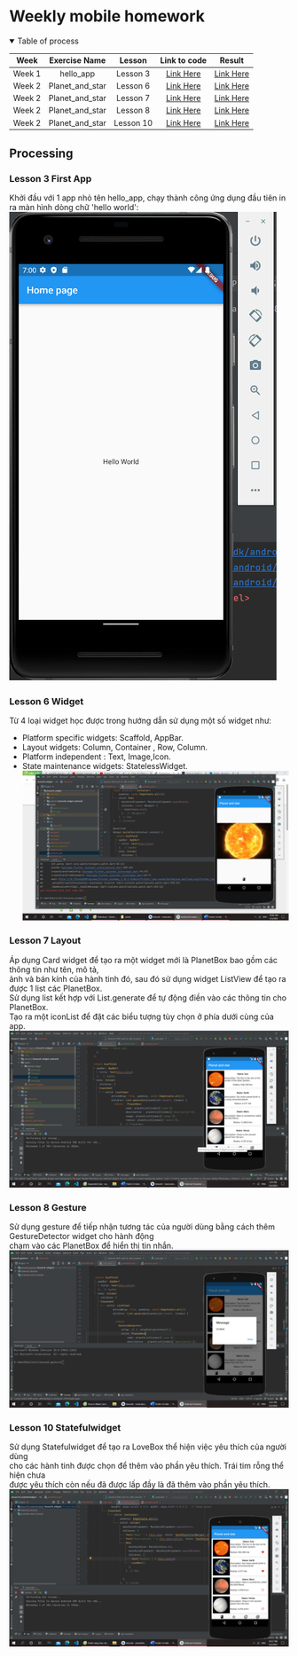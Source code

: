 # Weekly mobile homework 
<details open>
<summary>Table of process</summary>
  
|Week|Exercise Name| Lesson | Link to code| Result|
|:----:|:----:|:----:|:----:|:----:|
|Week 1|hello_app|Lesson 3|[Link Here](https://github.com/anhbomx13/MobileEx/blob/master/hello_app/lib)|[Link Here](https://github.com/anhbomx13/MobileEx/blob/master/result/hello_app/result.png)|
|Week 2|Planet_and_star|Lesson 6|[Link Here](https://github.com/anhbomx13/MobileEx/tree/master/lesson6_widget/lib)|[Link Here](https://github.com/anhbomx13/MobileEx/blob/master/result/lesson6/lesson6.png)|
|Week 2|Planet_and_star|Lesson 7|[Link Here](https://github.com/anhbomx13/MobileEx/tree/master/lesson7_layout/lib)|[Link Here](https://github.com/anhbomx13/MobileEx/blob/master/result/lesson7/lesson7.png)|
|Week 2|Planet_and_star|Lesson 8|[Link Here](https://github.com/anhbomx13/MobileEx/tree/master/lesson8_gesture/lib)|[Link Here](https://github.com/anhbomx13/MobileEx/blob/master/result/lesson8/lesson8.png)|
|Week 2|Planet_and_star|Lesson 10|[Link Here](https://github.com/anhbomx13/MobileEx/tree/master/lesson10_statefulwidget/lib)|[Link Here](https://github.com/anhbomx13/MobileEx/blob/master/result/lesson10/lesson10.png)|
</details>

## Processing
### Lesson 3 First App
Khởi đầu với 1 app nhỏ tên hello_app, chạy thành công ứng dụng đầu tiên in ra màn hình dòng chữ 'hello world':
![alt Lesson 3](https://github.com/anhbomx13/MobileEx/blob/master/result/hello_app/result.png "Lesson 3")

### Lesson 6 Widget
Từ 4 loại widget học được trong hướng dẫn sử dụng một số widget như:
* Platform specific widgets: Scaffold, AppBar.
* Layout widgets: Column, Container , Row, Column.
* Platform independent : Text, Image,Icon.
* State maintenance widgets: StatelessWidget.
![alt Lesson 6](https://github.com/anhbomx13/MobileEx/blob/master/result/lesson6/lesson6.png "Lesson 6")

### Lesson 7 Layout
Áp dụng Card widget để tạo ra một widget mới là PlanetBox bao gồm các thông tin như tên, mô tả, <br>
ảnh và bán kính của hành tinh đó, sau đó sử dụng widget ListView để tạo ra được 1 list các PlanetBox. <br>
Sử dụng list kết hợp với List.generate để tự động điền vào các thông tin cho PlanetBox.<br>
Tạo ra một iconList để đặt các biểu tượng tùy chọn ở phía dưới cùng của app.<br>
![alt Lesson 7](https://github.com/anhbomx13/MobileEx/blob/master/result/lesson7/lesson7.png "Lesson 7")

### Lesson 8 Gesture
Sử dụng gesture để tiếp nhận tương tác của người dùng bằng cách thêm GestureDetector widget cho hành động <br>
chạm vào các PlanetBox để hiển thị tin nhắn. 
![alt Lesson 8](https://github.com/anhbomx13/MobileEx/blob/master/result/lesson8/lesson8.png "Lesson 8")

### Lesson 10 Statefulwidget 
Sử dụng Statefulwidget để tạo ra LoveBox thể hiện việc yêu thích của người dùng  <br>
cho các hành tinh được chọn để thêm vào phần yêu thích. Trái tim rỗng thể hiện chưa <br>
được yêu thích còn nếu đã được lấp đầy là đã thêm vào phần yêu thích.
![alt Lesson 10](https://github.com/anhbomx13/MobileEx/blob/master/result/lesson10/lesson10.png "Lesson 10")
